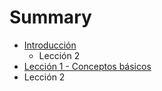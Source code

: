 # Summary

* [Introducción](README.md)
   * Lección 2
* [Lección 1 - Conceptos básicos](chapter1.md)
* Lección 2

